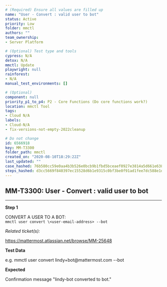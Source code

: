 ```yaml
---
# (Required) Ensure all values are filled up
name: "User - Convert : valid user to bot"
status: Active
priority: Low
folder: mmctl
authors: ""
team_ownership: 
- Server Platform

# (Optional) Test type and tools
cypress: N/A
detox: N/A
mmctl: Update
playwright: null
rainforest: 
- N/A
manual_test_environments: []

# (Optional)
component: null
priority_p1_to_p4: P2 - Core Functions (Do core functions work?)
location: mmctl Tool
tags: 
- Cloud N/A
labels: 
- Cloud-N/A
- fix-versions-not-empty-2022cleanup

# Do not change
id: 6566918
key: MM-T3300
folder_path: mmctl
created_on: "2020-08-10T18:29:22Z"
last_updated: ""
case_hashed: 76b580cc59e0aa4b3b526e0bcb9b1fbd5bceaef0927e3814a5d661e6381ed507100e9db2f0fa34a64eafca560f395bcf
steps_hashed: d3cc5669f840397ec15528d6b1e9315c0bf3be0f91ad1fee7dc588e1d2d8721905b1d671ea870a2815f9bc7b714b24aa
---
```


## MM-T3300: User - Convert : valid user to bot

---

**Step 1**

CONVERT A USER TO A BOT:\
`mmctl user convert \<user-email-address> --bot`

_Related ticket(s):_

<https://mattermost.atlassian.net/browse/MM-25648>

**Test Data**

e.g. mmctl user convert lindy+bot\@mattermost.com --bot

**Expected**

Confirmation message "lindy-bot converted to bot."

